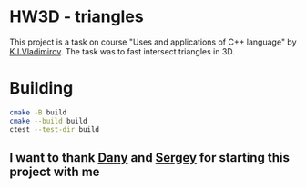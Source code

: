 # HW3D - triangles

This project is a task on course "Uses and applications of C++ language" by [K.I.Vladimirov](https://github.com/tilir). The task was to fast intersect triangles in 3D.

# Building
```bash
cmake -B build
cmake --build build
ctest --test-dir build
```

## I want to thank [Dany](https://github.com/BileyHarryCopter) and [Sergey](https://github.com/LegendaryHog) for starting this project with me
